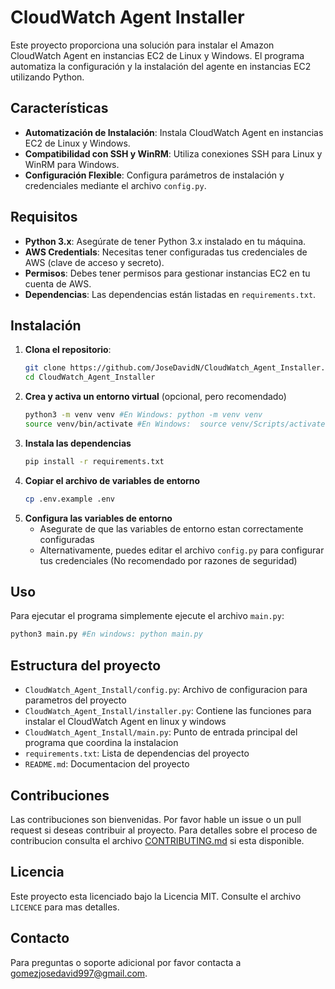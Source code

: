 # CloudWatch Agent Installer

Este proyecto proporciona una solución para instalar el Amazon CloudWatch Agent en instancias EC2 de Linux y Windows. El programa automatiza la configuración y la instalación del agente en instancias EC2 utilizando Python.

## Características

- **Automatización de Instalación**: Instala CloudWatch Agent en instancias EC2 de Linux y Windows.
- **Compatibilidad con SSH y WinRM**: Utiliza conexiones SSH para Linux y WinRM para Windows.
- **Configuración Flexible**: Configura parámetros de instalación y credenciales mediante el archivo `config.py`.

## Requisitos

- **Python 3.x**: Asegúrate de tener Python 3.x instalado en tu máquina.
- **AWS Credentials**: Necesitas tener configuradas tus credenciales de AWS (clave de acceso y secreto).
- **Permisos**: Debes tener permisos para gestionar instancias EC2 en tu cuenta de AWS.
- **Dependencias**: Las dependencias están listadas en `requirements.txt`.

## Instalación

1. **Clona el repositorio**:
   ```bash
   git clone https://github.com/JoseDavidN/CloudWatch_Agent_Installer.git
   cd CloudWatch_Agent_Installer
2. **Crea y activa un entorno virtual** (opcional, pero recomendado)
   ```bash
   python3 -m venv venv #En Windows: python -m venv venv
   source venv/bin/activate #En Windows:  source venv/Scripts/activate
3. **Instala las dependencias**
   ```bash
   pip install -r requirements.txt
4. **Copiar el archivo de variables de entorno**
   ```bash
   cp .env.example .env
5. **Configura las variables de entorno**  
   - Asegurate de que las variables de entorno estan correctamente configuradas
   - Alternativamente, puedes editar el archivo `config.py` para configurar tus credenciales (No recomendado por razones de seguridad)

## Uso

Para ejecutar el programa simplemente ejecute el archivo `main.py`:
   ```bash
   python3 main.py #En windows: python main.py
   ```

## Estructura del proyecto
- `CloudWatch_Agent_Install/config.py`: Archivo de configuracion para parametros del proyecto
- `CloudWatch_Agent_Install/installer.py`: Contiene las funciones para instalar el CloudWatch Agent en linux y windows
- `CloudWatch_Agent_Install/main.py`: Punto de entrada principal del programa que coordina la instalacion
- `requirements.txt`: Lista de dependencias del proyecto
- `README.md`: Documentacion del proyecto

## Contribuciones

Las contribuciones son bienvenidas. Por favor hable un issue o un pull request si deseas contribuir al proyecto. Para detalles sobre el proceso de contribucion consulta el archivo [CONTRIBUTING.md](CONTRIBUTING.md) si esta disponible.

## Licencia

Este proyecto esta licenciado bajo la Licencia MIT. Consulte el archivo `LICENCE` para mas detalles.

## Contacto
Para preguntas o soporte adicional por favor contacta a [gomezjosedavid997@gmail.com](mailto:gomezjosedavid997@gmail.com).